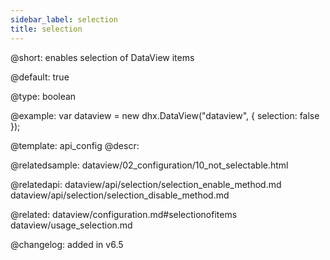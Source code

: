 ```yaml
---
sidebar_label: selection
title: selection
---          
```


@short: enables selection of DataView items

@default: true



@type: boolean

@example: 
var dataview = new dhx.DataView("dataview", {
    selection: false
});


@template:	api_config
@descr: 



@relatedsample:
dataview/02_configuration/10_not_selectable.html

@relatedapi: dataview/api/selection/selection_enable_method.md
dataview/api/selection/selection_disable_method.md

@related: dataview/configuration.md#selectionofitems
dataview/usage_selection.md


@changelog: added in v6.5